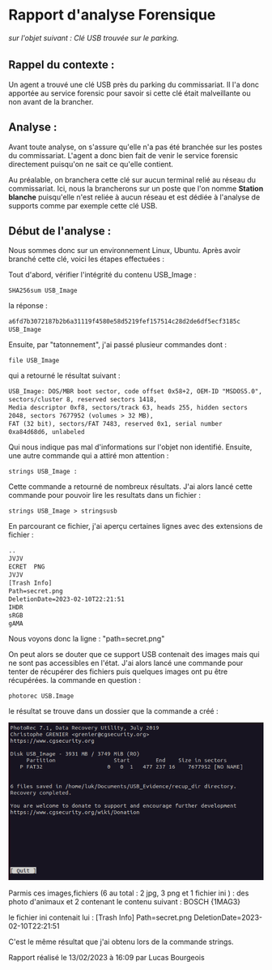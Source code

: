 # Rapport d'analyse Forensique 
###### sur l'objet suivant : Clé USB trouvée sur le parking.

## Rappel du contexte :

Un agent a trouvé une clé USB près du parking du commissariat. Il l'a donc apportée au service forensic pour savoir si cette clé était malveillante ou non avant de la brancher.

## Analyse :

Avant toute analyse, on s'assure qu'elle n'a pas été branchée sur les postes du commissariat. L'agent a donc bien fait de venir le service forensic directement puisqu'on ne sait ce qu'elle contient.

Au préalable, on branchera cette clé sur aucun terminal relié au réseau du commissariat. Ici, nous la brancherons sur un poste que l'on nomme **Station blanche** puisqu'elle n'est reliée à aucun réseau et est dédiée à l'analyse de supports comme par exemple cette clé USB.

## Début de l'analyse :

Nous sommes donc sur un environnement Linux, Ubuntu. Après avoir branché cette clé, voici les étapes effectuées :

Tout d'abord, vérifier l'intégrité du contenu USB_Image :
```
SHA256sum USB_Image
```

la réponse : 
 
```
a6fd7b3072187b2b6a31119f4580e58d5219fef157514c28d2de6df5ecf3185c  USB_Image
```

Ensuite, par "tatonnement", j'ai passé plusieur commandes dont :

```
file USB_Image
```
qui a retourné le résultat suivant :

```
USB_Image: DOS/MBR boot sector, code offset 0x58+2, OEM-ID "MSDOS5.0", sectors/cluster 8, reserved sectors 1418, 
Media descriptor 0xf8, sectors/track 63, heads 255, hidden sectors 2048, sectors 7677952 (volumes > 32 MB), 
FAT (32 bit), sectors/FAT 7483, reserved 0x1, serial number 0xa84d68d6, unlabeled
```

Qui nous indique pas mal d'informations sur l'objet non identifié.
Ensuite, une autre commande qui a attiré mon attention :

```
strings USB_Image :
```

Cette commande a retourné de nombreux résultats. J'ai alors lancé cette commande pour pouvoir lire les resultats dans un fichier : 

```
strings USB_Image > stringsusb
```
En parcourant ce fichier, j'ai aperçu certaines lignes avec des extensions de fichier :

```
..         
JVJV
ECRET  PNG 
JVJV
[Trash Info]
Path=secret.png
DeletionDate=2023-02-10T22:21:51
IHDR
sRGB
gAMA
```


Nous voyons donc la ligne : "path=secret.png"

On peut alors se douter que ce support USB contenait des images mais qui ne sont pas accessibles en l'état.
J'ai alors lancé une commande pour tenter de récupérer des fichiers puis quelques images 
ont pu être récupérées.
la commande en question : 
```
photorec USB.Image
```

le résultat se trouve dans un dossier que la commande a créé :

![alt text](https://github.com/LuKieru/FORENSIC_TP_BOURGEOIS_LUCAS/blob/main/TP01/img/photorec_USB_Image_4.png "Logo Title Text 1")

Parmis ces images,fichiers (6 au total : 2 jpg, 3 png et 1 fichier ini ) : des photo d'animaux 
et 2 contenant le contenu suivant : BOSCH {1MAG3}

le fichier ini contenait lui : 
[Trash Info]
Path=secret.png
DeletionDate=2023-02-10T22:21:51

C'est le même résultat que j'ai obtenu lors de la commande strings.


Rapport réalisé le 13/02/2023 à 16:09 par Lucas Bourgeois

